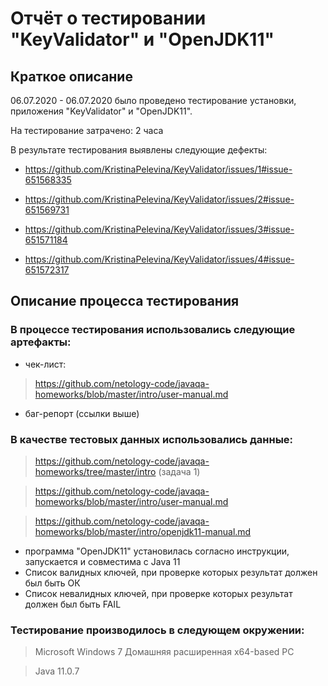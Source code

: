 # Отчёт о тестировании "KeyValidator" и "OpenJDK11"

## Краткое описание

06.07.2020 - 06.07.2020 было проведено тестирование установки,   приложения "KeyValidator" и "OpenJDK11".

На тестирование затрачено: 2 часа

В результате тестирования выявлены следующие дефекты:

* https://github.com/KristinaPelevina/KeyValidator/issues/1#issue-651568335

* https://github.com/KristinaPelevina/KeyValidator/issues/2#issue-651569731

* https://github.com/KristinaPelevina/KeyValidator/issues/3#issue-651571184

* https://github.com/KristinaPelevina/KeyValidator/issues/4#issue-651572317

## Описание процесса тестирования

### В процессе тестирования использовались следующие артефакты:

* чек-лист: 
> https://github.com/netology-code/javaqa-homeworks/blob/master/intro/user-manual.md

* баг-репорт (ссылки выше)


### В качестве тестовых данных использовались данные:

> https://github.com/netology-code/javaqa-homeworks/tree/master/intro (задача 1)

> https://github.com/netology-code/javaqa-homeworks/blob/master/intro/user-manual.md 

>https://github.com/netology-code/javaqa-homeworks/blob/master/intro/openjdk11-manual.md

* программа "OpenJDK11" установилась согласно инструкции, запускается и совместима с Java 11
* Список валидных ключей, при проверке которых результат должен был быть ОК
* Список невалидных ключей, при проверке которых результат должен был быть FAIL

### Тестирование производилось в следующем окружении:

> Microsoft Windows 7 Домашняя расширенная х64-based PC

> Java 11.0.7
